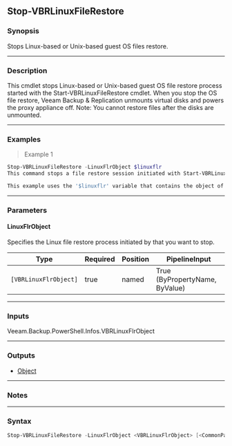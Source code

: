 Stop-VBRLinuxFileRestore
------------------------

### Synopsis
Stops Linux-based or Unix-based guest OS files restore.

---

### Description

This cmdlet stops Linux-based or Unix-based guest OS file restore process started with the Start-VBRLinuxFileRestore cmdlet.
When you stop the OS file restore, Veeam Backup & Replication unmounts virtual disks and powers the proxy appliance off.
Note: You cannot restore files after the disks are unmounted.

---

### Examples
> Example 1

```PowerShell
Stop-VBRLinuxFileRestore -LinuxFlrObject $linuxflr
This command stops a file restore session initiated with Start-VBRLinuxFileRestore.

This example uses the '$linuxflr' variable that contains the object of the restore session. The session object was saved to the variable during the restore session start.
```

---

### Parameters
#### **LinuxFlrObject**
Specifies the Linux file restore process initiated by  that you want to stop.

|Type                 |Required|Position|PipelineInput                 |
|---------------------|--------|--------|------------------------------|
|`[VBRLinuxFlrObject]`|true    |named   |True (ByPropertyName, ByValue)|

---

### Inputs
Veeam.Backup.PowerShell.Infos.VBRLinuxFlrObject

---

### Outputs
* [Object](https://learn.microsoft.com/en-us/dotnet/api/System.Object)

---

### Notes

---

### Syntax
```PowerShell
Stop-VBRLinuxFileRestore -LinuxFlrObject <VBRLinuxFlrObject> [<CommonParameters>]
```
